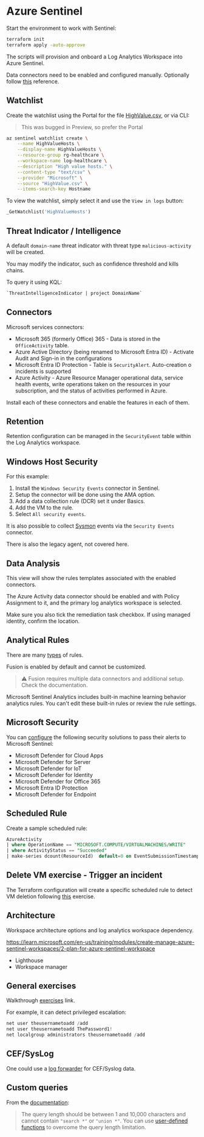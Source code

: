 # Azure Sentinel

Start the environment to work with Sentinel:

```sh
terraform init
terraform apply -auto-approve
```

The scripts will provision and onboard a Log Analytics Workspace into Azure Sentinel.

Data connectors need to be enabled and configured manually. Optionally follow [this][1] reference.


## Watchlist

Create the watchlist using the Portal for the file [HighValue.csv](HighValue.csv), or via CLI:

> This was bugged in Preview, so prefer the Portal

```sh
az sentinel watchlist create \
    --name HighValueHosts \
    --display-name HighValueHosts \
    --resource-group rg-healthcare \
    --workspace-name log-healthcare \
    --description "High value hosts." \
    --content-type "text/csv" \
    --provider "Microsoft" \
    --source "HighValue.csv" \
    --items-search-key Hostname 
```

To view the watchlist, simply select it and use the `View in logs` button:

```sql
_GetWatchlist('HighValueHosts')
```

## Threat Indicator / Intelligence

A default `domain-name` threat indicator  with threat type `malicious-activity` will be created.

You may modify the indicator, such as confidence threshold and kills chains.

To query it using KQL:

```sql
`ThreatIntelligenceIndicator | project DomainName`
```

## Connectors

Microsoft services connectors:

- Microsoft 365 (formerly Office) 365 - Data is stored in the `OfficeActivity` table.
- Azure Active Directory (being renamed to Microsoft Entra ID) - Activate Audit and Sign-in in the configurations
- Microsoft Entra ID Protection - Table is `SecurityAlert`. Auto-creation o incidents is supported
- Azure Activity - Azure Resource Manager operational data, service health events, write operations taken on the resources in your subscription, and the status of activities performed in Azure.

Install each of these connectors and enable the features in each of them.

## Retention

Retention configuration can be managed in the `SecurityEvent` table within the Log Analytics workspace.

## Windows Host Security

For this example:

1. Install the `Windows Security Events` connector in Sentinel.
2. Setup the connector will be done using the AMA option.
3. Add a data collection rule (DCR) set it under Basics.
4. Add the VM to the rule.
5. Select `All security events`.

It is also possible to collect [Sysmon][2] events via the `Security Events` connector.

There is also the legacy agent, not covered here.

## Data Analysis

This view will show the rules templates associated with the enabled connectors.

The Azure Activity data connector should be enabled and with Policy Assignment to it, and the primary log analytics workspace is selected.

Make sure you also tick the remediation task checkbox. If using managed identity, confirm the location.

## Analytical Rules

There are many [types][3] of rules.

Fusion is enabled by default and cannot be customized.

> ⚠️ Fusion requires multiple data connectors and additional setup. Check the documentation.

Microsoft Sentinel Analytics includes built-in machine learning behavior analytics rules. You can't edit these built-in rules or review the rule settings.

## Microsoft Security

You can [configure][3] the following security solutions to pass their alerts to Microsoft Sentinel:

- Microsoft Defender for Cloud Apps
- Microsoft Defender for Server
- Microsoft Defender for IoT
- Microsoft Defender for Identity
- Microsoft Defender for Office 365
- Microsoft Entra ID Protection
- Microsoft Defender for Endpoint

## Scheduled Rule

Create a sample scheduled rule:

```sql
AzureActivity
| where OperationName == "MICROSOFT.COMPUTE/VIRTUALMACHINES/WRITE"
| where ActivityStatus == "Succeeded"
| make-series dcount(ResourceId)  default=0 on EventSubmissionTimestamp in range(ago(7d), now(), 1d) by Caller
```

## Delete VM exercise - Trigger an incident

The Terraform configuration will create a specific scheduled rule to detect VM deletion following [this][4] exercise.

## Architecture

Workspace architecture options and log analytics workspace dependency.

https://learn.microsoft.com/en-us/training/modules/create-manage-azure-sentinel-workspaces/2-plan-for-azure-sentinel-workspace

- Lighthouse
- Workspace manager

## General exercises

Walkthrough [exercises][5] link.

For example, it can detect privileged escalation:

```ps1
net user theusernametoadd /add
net user theusernametoadd ThePassword1!
net localgroup administrators theusernametoadd /add
```

## CEF/SysLog

One could use a [log forwarder][6] for CEF/Syslog data.

## Custom queries

From the [documentation][7]:

> The query length should be between 1 and 10,000 characters and cannot contain `"search *"` or `"union *"`. You can use [user-defined functions][8] to overcome the query length limitation.




[1]: https://learn.microsoft.com/en-us/training/modules/connect-microsoft-services-to-azure-sentinel/
[2]: https://learn.microsoft.com/en-us/training/modules/connect-windows-hosts-to-azure-sentinel/3-collect-sysmon-event-logs
[3]: https://learn.microsoft.com/en-us/training/modules/analyze-data-in-sentinel/4-analytics-rules
[4]: https://learn.microsoft.com/en-us/training/modules/analyze-data-in-sentinel/8-exercise-detect-threats
[5]: https://learn.microsoft.com/en-us/training/modules/configure-siem-security-operations-using-microsoft-sentinel/1-introduction
[6]: https://learn.microsoft.com/en-us/azure/sentinel/connect-cef-ama
[7]: https://learn.microsoft.com/en-us/azure/sentinel/detect-threats-custom
[8]: https://learn.microsoft.com/en-us/azure/data-explorer/kusto/query/functions/user-defined-functions

